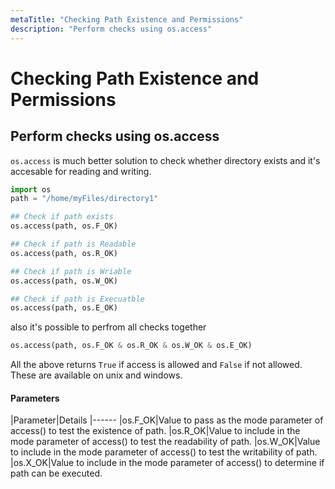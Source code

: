 ```yaml
---
metaTitle: "Checking Path Existence and Permissions"
description: "Perform checks using os.access"
---
```


# Checking Path Existence and Permissions



## Perform checks using os.access


`os.access` is much better solution to check whether directory exists and it's accesable for reading and writing.

```py
import os
path = "/home/myFiles/directory1"

## Check if path exists
os.access(path, os.F_OK)

## Check if path is Readable
os.access(path, os.R_OK)

## Check if path is Wriable
os.access(path, os.W_OK)

## Check if path is Execuatble
os.access(path, os.E_OK)

```

also it's possible to perfrom all checks together

```py
os.access(path, os.F_OK & os.R_OK & os.W_OK & os.E_OK)

```

All the above returns `True` if access is allowed and `False` if not allowed.
These are available on unix and windows.



#### Parameters


|Parameter|Details
|------
|os.F_OK|Value to pass as the mode parameter of access() to test the existence of path.
|os.R_OK|Value to include in the mode parameter of access() to test the readability of path.
|os.W_OK|Value to include in the mode parameter of access() to test the writability of path.
|os.X_OK|Value to include in the mode parameter of access() to determine if path can be executed.

